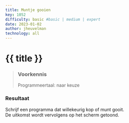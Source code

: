 ```yaml
---
title: Muntje gooien
key: 1052
difficulty: basic #basic | medium | expert
date: 2023-01-02
author: jheuvelman
technology: all
---
```




# {{ title }}

> ### Voorkennis
> Programmeertaal: naar keuze

### Resultaat
Schrijf een programma dat willekeurig kop of munt gooit.  
De uitkomst wordt vervolgens op het scherm getoond.
